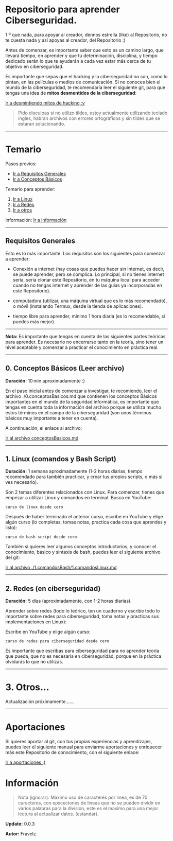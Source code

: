 # Repositorio para aprender Ciberseguridad.

1.º que nada, para apoyar al creador, dennos estrella (like)
al Repositorio, no te cuesta nada y así apoyas al creador, del
Repositorio :)

Antes de comenzar, es importante saber que esto es un camino largo,
que llevará tiempo, en aprender y que tu determinación, disciplina,
y tiempo dedicado serán lo que te ayudarán a cada vez estar más
cerca de tu objetivo en ciberseguridad.

Es importante que sepas que el hacking y la ciberseguridad no son,
como lo pintan, en las películas o medios de comunicación. Si no
conoces bien el mundo de la ciberseguridad, te recomendaría leer
el siguiente git, para que tengas una idea de **mitos desmentidos
de la ciberseguridad**:

[Ir a desmintiendo mitos de hacking :v](./_mitos.md)

> Pido disculpas si no utilizo tildes, estoy actualmente utilizando
teclado ingles, habran archivos con errores ortograficos y sin 
tildes que se estaran solucionando.

---

# Temario

Pasos previos: 
* [Ir a Requisitos Generales](#requisitos-generales) 
* [Ir a Conceptos Básicos](#0-conceptos-básicos-leer-archivo)

Temario para aprender: 
1. [Ir a Linux](#1-linux-comandos-y-bash-script) 
2. [Ir a Redes](#2-redes-en-ciberseguridad) 
3. [Ir a otros](#3-otros)

Información: [Ir a información](#información)

---

## Requisitos Generales

Esto es lo más importante. Los requisitos son los siguientes para
comenzar a aprender:

* Conexión a internet (hay cosas que puedes hacer sin internet,
es decir, se puede aprender, pero se complica. Lo principal, si
no tienes internet seria, sería clonar este Repositorio, en tu
máquina local para acceder cuando no tengas internet y aprender
de las guías ya incorporadas en este Repositorio).

* computadora (utilizar, una máquina virtual que es lo más
recomendado), o móvil (instalando Termux, desde la tienda de
aplicaciones).

* tiempo libre para aprender, mínimo 1 hora diaria (es lo
recomendable, si puedes más mejor).

---

**Nota:** Es importante que tengas en cuenta de las siguientes
partes teóricas para aprender. Es necesario no encerrarse tanto
en la teoría, sino tener un nivel aceptable y comenzar a practicar
el conocimiento en práctica real.

---

## 0. Conceptos Básicos (Leer archivo)

**Duración:** 10 min aproximadamente :)

En el paso inicial antes de comenzar a investigar, te recomiendo,
leer el archivo ./0.conceptosBasicos.md que contienen los conceptos
Básicos importantes en el mundo de la seguridad informática,
es importante que tengas en cuenta toda la información del
archivo porque se utiliza mucho estos términos en el campo de la
ciberseguridad (son unos términos básicos muy importante a tener
en cuenta).

A continuación, el enlace al archivo:

[Ir al archivo conceptosBasicos.md](./0.conceptosBasicos.md)

---

## 1. Linux (comandos y Bash Script)

**Duración:** 1 semana aproximadamente (1-2 horas diarias, tiempo
recomendado para también practicar, y crear tus propios scripts,
o más si ves necesario).

Son 2 temas diferentes relacionados con Linux. Para comenzar,
tienes que empezar a utilizar Linux y comandos en terminal. Busca
en YouTube:

``` curso de linux desde cero ```

Después de haber terminado el anterior curso, escribe en YouTube
y elige algún curso (lo completas, tomas notas, practica cada cosa
que aprendes y listo):

``` curso de bash script desde cero ```

También si quieres leer algunos conceptos introductorios, y conocer
el conocimiento, básico y sintaxis de bash, puedes leer el siguiente
archivo del git:

[Ir al archivo
./1.comandosBash/1.comandosLinux.md](./1.comandosBash/1.comandosLinux.md)

---

## 2. Redes (en ciberseguridad)

**Duración:** 5 días (aproximadamente, con 1-2 horas diarias).

Aprender sobre redes (todo lo teórico, ten un cuaderno y escribe
todo lo importante sobre redes para ciberseguridad, toma notas y
practicas sus implementaciones en Linux):

Escribe en YouTube y elige algún curso:

``` curso de redes para ciberseguridad desde cero ```

Es importante que escribas para ciberseguridad para no aprender
teoría que pueda, que no es necesaria en ciberseguridad, porque
en la práctica olvidarás lo que no utilizas.

---

# 3. Otros...

Actualización próximamente.......

---

# Aportaciones

Si quieres aportar al git, con tus propias experiencias y
aprendizajes, puedes leer el siguiente manual para enviarme
aportaciones y enriquecer más este Repositorio de conocimiento,
con el siguiente enlace:

[Ir a aportaciones :)](./_aportaciones.md)

# Información

> Nota (ignorar): Maximo uso de caracteres por linea, es de 70
caracteres, con epxceciones de lineas que no se pueden dividir en
varios palabras para la division, este es el maximo para una mejor
lectura al actualizar datos. (estandar).

**Update:** 0.0.3

**Autor:** Fravelz


